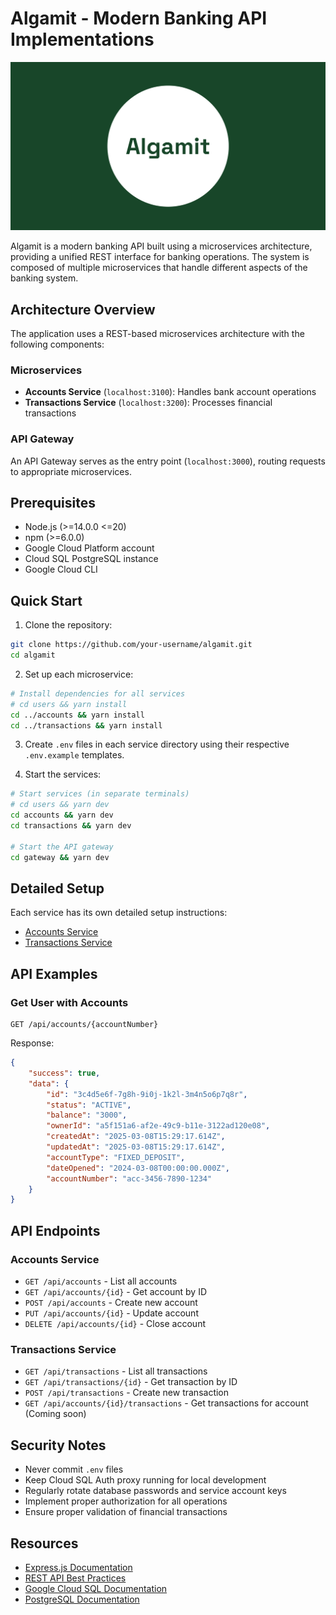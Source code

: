 # Algamit - Modern Banking API Implementations

![Algamit Logo](./assets/images/algamit-dark.png)

Algamit is a modern banking API built using a microservices architecture, providing a unified REST interface for banking operations. The system is composed of multiple microservices that handle different aspects of the banking system.

## Architecture Overview

The application uses a REST-based microservices architecture with the following components:

### Microservices
<!-- - **Users Service** (`localhost:3300`): Manages user profiles and authentication -->
- **Accounts Service** (`localhost:3100`): Handles bank account operations
- **Transactions Service** (`localhost:3200`): Processes financial transactions

### API Gateway
An API Gateway serves as the entry point (`localhost:3000`), routing requests to appropriate microservices.

## Prerequisites

- Node.js (>=14.0.0 <=20)
- npm (>=6.0.0)
- Google Cloud Platform account
- Cloud SQL PostgreSQL instance
- Google Cloud CLI

## Quick Start

1. Clone the repository:
```bash
git clone https://github.com/your-username/algamit.git
cd algamit
```

2. Set up each microservice:
```bash
# Install dependencies for all services
# cd users && yarn install
cd ../accounts && yarn install
cd ../transactions && yarn install
```

3. Create `.env` files in each service directory using their respective `.env.example` templates.

4. Start the services:
```bash
# Start services (in separate terminals)
# cd users && yarn dev
cd accounts && yarn dev
cd transactions && yarn dev

# Start the API gateway
cd gateway && yarn dev
```

## Detailed Setup

Each service has its own detailed setup instructions:
<!-- - [Users Service](./users/README.md) -->
- [Accounts Service](./accounts/README.md)
- [Transactions Service](./transactions/README.md)

## API Examples

### Get User with Accounts
```http
GET /api/accounts/{accountNumber}
```

Response:
```json
{
    "success": true,
    "data": {
        "id": "3c4d5e6f-7g8h-9i0j-1k2l-3m4n5o6p7q8r",
        "status": "ACTIVE",
        "balance": "3000",
        "ownerId": "a5f151a6-af2e-49c9-b11e-3122ad120e08",
        "createdAt": "2025-03-08T15:29:17.614Z",
        "updatedAt": "2025-03-08T15:29:17.614Z",
        "accountType": "FIXED_DEPOSIT",
        "dateOpened": "2024-03-08T00:00:00.000Z",
        "accountNumber": "acc-3456-7890-1234"
    }
}
```

## API Endpoints

<!-- ### Users Service (Coming soon)
- `GET /api/users` - List all users
- `GET /api/users/{id}` - Get user by ID
- `POST /api/users` - Create new user
- `PUT /api/users/{id}` - Update user
- `DELETE /api/users/{id}` - Delete user -->

### Accounts Service
- `GET /api/accounts` - List all accounts
- `GET /api/accounts/{id}` - Get account by ID
- `POST /api/accounts` - Create new account
- `PUT /api/accounts/{id}` - Update account
- `DELETE /api/accounts/{id}` - Close account

### Transactions Service
- `GET /api/transactions` - List all transactions
- `GET /api/transactions/{id}` - Get transaction by ID
- `POST /api/transactions` - Create new transaction
- `GET /api/accounts/{id}/transactions` - Get transactions for account (Coming soon)

## Security Notes

- Never commit `.env`  files
- Keep Cloud SQL Auth proxy running for local development
- Regularly rotate database passwords and service account keys
- Implement proper authorization for all operations
- Ensure proper validation of financial transactions

## Resources

- [Express.js Documentation](https://expressjs.com/)
- [REST API Best Practices](https://restfulapi.net/)
- [Google Cloud SQL Documentation](https://cloud.google.com/sql/docs)
- [PostgreSQL Documentation](https://www.postgresql.org/docs/)


